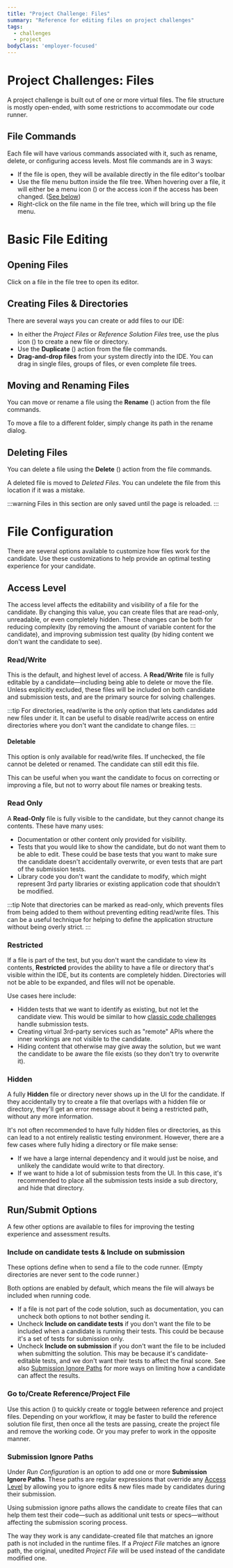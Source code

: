 ```yaml
---
title: "Project Challenge: Files"
summary: "Reference for editing files on project challenges"
tags:
  - challenges
  - project
bodyClass: 'employer-focused'
---
```


# Project Challenges: Files

A project challenge is built out of one or more virtual files. The file structure is mostly open-ended, with some restrictions to accommodate our code runner.

## File Commands

Each file will have various commands associated with it, such as rename, delete, or configuring access levels. Most file commands are in 3 ways:

- If the file is open, they will be available directly in the file editor's toolbar
- Use the file menu button inside the file tree. When hovering over a file, it will either be a menu icon (<span class="icon-actions-menu"></span>) or the access icon if the access has been changed. ([See below](#access-level))
- Right-click on the file name in the file tree, which will bring up the file menu.

# Basic File Editing

## Opening Files

Click on a file in the file tree to open its editor.

## Creating Files & Directories

There are several ways you can create or add files to our IDE:

- In either the _Project Files_ or _Reference Solution Files_ tree, use the plus icon (<span class="icon-plus"></span>) to create a new file or directory.
- Use the **Duplicate** (<span class="icon-duplicate"></span>) action from the file commands.
- **Drag-and-drop files** from your system directly into the IDE. You can drag in single files, groups of files, or even complete file trees.

## Moving and Renaming Files

You can move or rename a file using the **Rename** (<span class="icon-substitute"></span>) action from the file commands.

To move a file to a different folder, simply change its path in the rename dialog.

## Deleting Files

You can delete a file using the **Delete** (<span class="icon-trashcan"></span>) action from the file commands.

A deleted file is moved to _Deleted Files_. You can undelete the file from this location if it was a mistake.

:::warning
Files in this section are only saved until the page is reloaded.
:::

# File Configuration

There are several options available to customize how files work for the candidate. Use these customizations to help provide an optimal testing experience for your candidate.

## Access Level

The access level affects the editability and visibility of a file for the candidate. By changing this value, you can create files that are read-only, unreadable, or even completely hidden. These changes can be both for reducing complexity (by removing the amount of variable content for the candidate), and improving submission test quality (by hiding content we don't want the candidate to see).

### Read/Write

This is the default, and highest level of access. A **Read/Write** file is fully editable by a candidate—including being able to delete or move the file. Unless explicitly excluded, these files will be included on both candidate and submission tests, and are the primary source for solving challenges.

:::tip
For directories, read/write is the only option that lets candidates add new files under it. It can be useful to disable read/write access on entire directories where you don't want the candidate to change files.
:::

#### Deletable

This option is only available for read/write files. If unchecked, the file cannot be deleted or renamed. The candidate can still edit this file.

This can be useful when you want the candidate to focus on correcting or improving a file, but not to worry about file names or breaking tests.

### Read Only

A **Read-Only** file is fully visible to the candidate, but they cannot change its contents. These have many uses:

- Documentation or other content only provided for visibility.
- Tests that you would like to show the candidate, but do not want them to be able to edit. These could be base tests that you want to make sure the candidate doesn't accidentally overwrite, or even tests that are part of the submission tests.
- Library code you don't want the candidate to modify, which might represent 3rd party libraries or existing application code that shouldn't be modified.

:::tip
Note that directories can be marked as read-only, which prevents files from being added to them without preventing editing read/write files. This can be a useful technique for helping to define the application structure without being overly strict.
:::

### Restricted

If a file is part of the test, but you don't want the candidate to view its contents, **Restricted** provides the ability to have a file or directory that's visible within the IDE, but its contents are completely hidden. Directories will not be able to be expanded, and files will not be openable.

Use cases here include:

- Hidden tests that we want to identify as existing, but not let the candidate view. This would be similar to how [classic code challenges](/reference/features/challenges/code) handle submission tests.
- Creating virtual 3rd-party services such as "remote" APIs where the inner workings are not visible to the candidate.
- Hiding content that otherwise may give away the solution, but we want the candidate to be aware the file exists (so they don't try to overwrite it).

### Hidden

A fully **Hidden** file or directory never shows up in the UI for the candidate. If they accidentally try to create a file that overlaps with a hidden file or directory, they'll get an error message about it being a restricted path, without any more information.

It's not often recommended to have fully hidden files or directories, as this can lead to a not entirely realistic testing environment. However, there are a few cases where fully hiding a directory or file make sense:

- If we have a large internal dependency and it would just be noise, and unlikely the candidate would write to that directory.
- If we want to hide a lot of submission tests from the UI. In this case, it's recommended to place all the submission tests inside a sub directory, and hide that directory.

## Run/Submit Options

A few other options are available to files for improving the testing experience and assessment results.

### Include on candidate tests & Include on submission

These options define when to send a file to the code runner. (Empty directories are never sent to the code runner.)

Both options are enabled by default, which means the file will always be included when running code.

- If a file is not part of the code solution, such as documentation, you can uncheck both options to not bother sending it.
- Uncheck **Include on candidate tests** if you don't want the file to be included when a candidate is running their tests. This could be because it's a set of tests for submission only.
- Uncheck **Include on submission** if you don't want the file to be included when submitting the solution. This may be because it's candidate-editable tests, and we don't want their tests to affect the final score. See also [Submission Ignore Paths](#submission-ignore-paths) for more ways on limiting how a candidate can affect the results.

### Go to/Create Reference/Project File

Use this action (<span class="icon-compare"></span>) to quickly create or toggle between reference and project files. Depending on your workflow, it may be faster to build the reference solution file first, then once all the tests are passing, create the project file and remove the working code. Or you may prefer to work in the opposite manner.

### Submission Ignore Paths

Under _Run Configuration_ is an option to add one or more **Submission Ignore Paths**. These paths are regular expressions that override any [Access Level](#access-level) by allowing you to ignore edits & new files made by candidates during their submission.

Using submission ignore paths allows the candidate to create files that can help them test their code—such as additional unit tests or specs—without affecting the submission scoring process.

The way they work is any candidate-created file that matches an ignore path is not included in the runtime files. If a _Project File_ matches an ignore path, the original, unedited _Project File_ will be used instead of the candidate modified one.
